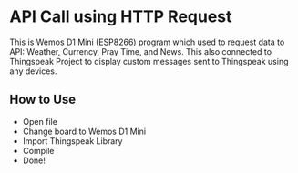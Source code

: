 # API Call using HTTP Request

This is Wemos D1 Mini (ESP8266) program which used to request data to API: Weather, Currency, Pray Time, and News. This also connected to Thingspeak Project to display custom messages sent to Thingspeak using any devices.

## How to Use
- Open file
- Change board to Wemos D1 Mini
- Import Thingspeak Library
- Compile
- Done!

